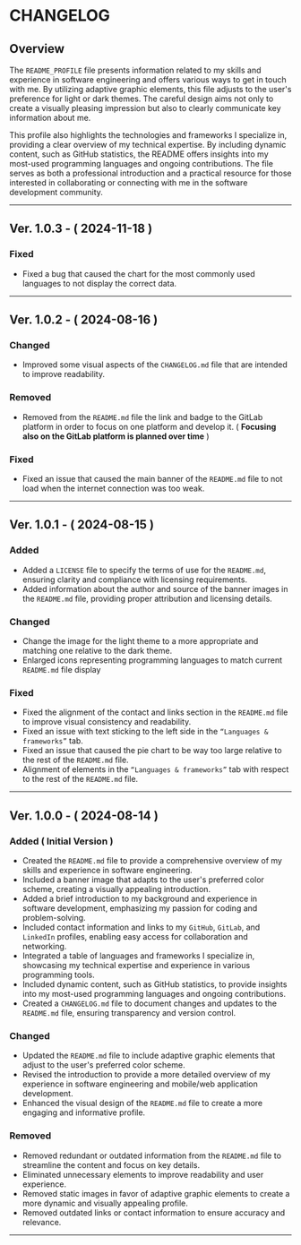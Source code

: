 # CHANGELOG

## Overview
The `README_PROFILE` file presents information related to my skills and experience in software engineering and offers various ways to get 
in touch with me. By utilizing adaptive graphic elements, this file adjusts to the user's preference for light or dark themes. 
The careful design aims not only to create a visually pleasing impression but also to clearly communicate key information about me.

This profile also highlights the technologies and frameworks I specialize in, providing a clear overview of my technical expertise. 
By including dynamic content, such as GitHub statistics, the README offers insights into my most-used programming languages and ongoing 
contributions. The file serves as both a professional introduction and a practical resource for those interested 
in collaborating or connecting with me in the software development community.

<hr />

## Ver. 1.0.3 - ( 2024-11-18 )
### Fixed
- Fixed a bug that caused the chart for the most commonly used languages to not display the correct data.

<hr />

## Ver. 1.0.2 - ( 2024-08-16 )
### Changed
- Improved some visual aspects of the `CHANGELOG.md` file that are intended to improve readability.

### Removed
- Removed from the `README.md` file the link and badge to the GitLab platform in order to focus on one platform and develop it. ( **Focusing also on the GitLab platform is planned over time** )

### Fixed
- Fixed an issue that caused the main banner of the `README.md` file to not load when the internet connection was too weak.

<hr />

## Ver. 1.0.1 - ( 2024-08-15 )
### Added
- Added a `LICENSE` file to specify the terms of use for the `README.md`, ensuring clarity and compliance with licensing requirements.
- Added information about the author and source of the banner images in the `README.md` file, providing proper attribution and licensing details.

### Changed
- Change the image for the light theme to a more appropriate and matching one relative to the dark theme.
- Enlarged icons representing programming languages to match current `README.md` file display

### Fixed
- Fixed the alignment of the contact and links section in the `README.md` file to improve visual consistency and readability.
- Fixed an issue with text sticking to the left side in the `“Languages & frameworks”` tab. 
- Fixed an issue that caused the pie chart to be way too large relative to the rest of the `README.md` file.
- Alignment of elements in the `“Languages & frameworks”` tab with respect to the rest of the `README.md` file.

<hr />

## Ver. 1.0.0 - ( 2024-08-14 )
### Added ( Initial Version )
- Created the `README.md` file to provide a comprehensive overview of my skills and experience in software engineering.
- Included a banner image that adapts to the user's preferred color scheme, creating a visually appealing introduction.
- Added a brief introduction to my background and experience in software development, emphasizing my passion for coding and problem-solving.
- Included contact information and links to my `GitHub`, `GitLab`, and `LinkedIn` profiles, enabling easy access for collaboration and networking.
- Integrated a table of languages and frameworks I specialize in, showcasing my technical expertise and experience in various programming tools.
- Included dynamic content, such as GitHub statistics, to provide insights into my most-used programming languages and ongoing contributions.
- Created a `CHANGELOG.md` file to document changes and updates to the `README.md` file, ensuring transparency and version control.

### Changed
- Updated the `README.md` file to include adaptive graphic elements that adjust to the user's preferred color scheme.
- Revised the introduction to provide a more detailed overview of my experience in software engineering and mobile/web application development.
- Enhanced the visual design of the `README.md` file to create a more engaging and informative profile.

### Removed
- Removed redundant or outdated information from the `README.md` file to streamline the content and focus on key details.
- Eliminated unnecessary elements to improve readability and user experience.
- Removed static images in favor of adaptive graphic elements to create a more dynamic and visually appealing profile.
- Removed outdated links or contact information to ensure accuracy and relevance.

<hr />